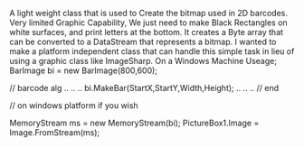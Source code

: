A light weight class that is used to Create the bitmap used in 2D barcodes. Very limited Graphic Capability, We just need to make Black Rectangles on white surfaces, and print letters at the bottom. It creates a Byte array that can be converted to a DataStream that represents a bitmap. I wanted to make a platform independent class that can handle this simple task in lieu of using a graphic class like ImageSharp. On a Windows Machine Useage;
BarImage bi = new BarImage(800,600);

// barcode alg
..
..
..
bi.MakeBar(StartX,StartY,Width,Height); 
..
..
..
// end

// on windows platform if you wish

   MemoryStream ms = new MemoryStream(bi);
   PictureBox1.Image = Image.FromStream(ms);
